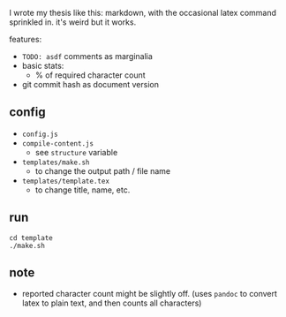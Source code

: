 I wrote my thesis like this: markdown, with the occasional latex command sprinkled in. it's weird but it works.

features:
- `TODO: asdf` comments as marginalia
- basic stats:
    - % of required character count
- git commit hash as document version


## config
- `config.js`
- `compile-content.js`
    - see `structure` variable
- `templates/make.sh`
    - to change the output path / file name
- `templates/template.tex`
    - to change title, name, etc.


## run

```
cd template
./make.sh
```


## note
- reported character count might be slightly off. (uses `pandoc` to convert latex to plain text, and then counts all characters)